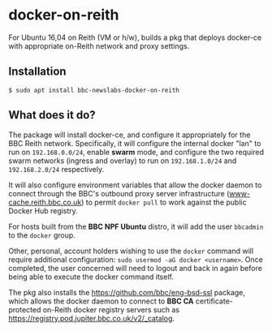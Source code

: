# docker-on-reith
For Ubuntu 16,04 on Reith (VM or h/w), builds a pkg that deploys docker-ce with appropriate on-Reith network and proxy settings.

## Installation
```
$ sudo apt install bbc-newslabs-docker-on-reith
```

## What does it do?
The package will install docker-ce, and configure it appropriately for the BBC Reith network. Specifically, it will configure the internal docker "lan" to run on `192.168.0.0/24`, enable **swarm** mode, and configure the two required swarm networks (ingress and overlay) to run on `192.168.1.0/24` and `192.168.2.0/24` respectively.

It will also configure environment variables that allow the docker daemon to connect through the BBC's outbound proxy server infrastructure (www-cache.reith.bbc.co.uk) to permit `docker pull` to work against the public Docker Hub registry.

For hosts built from the **BBC NPF Ubuntu** distro, it will add the user `bbcadmin` to the `docker` group.

Other, personal, account holders wishing to use the `docker` command will require additional configuration: `sudo usermod -aG docker <username>`. Once completed, the user concerned will need to logout and back in again before being able to execute the docker command itself.

The pkg also installs the https://github.com/bbc/eng-bsd-ssl package, which allows the docker daemon to connect to **BBC CA** certificate-protected on-Reith docker registry servers such as https://registry.pod.jupiter.bbc.co.uk/v2/_catalog.
